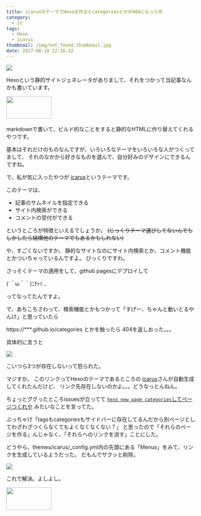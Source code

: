 ```yaml
---
title: icarusのテーマでHexoを作るとcategoriesとかが404になった件
category:
  - it
tags:
  - Hexo
  - icarus
thumbnail: /img/not_found.thumbnail.jpg
date: 2017-06-10 22:16:32
---
```


![](/img/not_found.jpg)

Hexoという静的サイトジェネレータがありまして、それをつかって当記事なんかも書いています。

<!-- more -->
<a href="https://px.a8.net/svt/ejp?a8mat=2TKSXI+9ZLU5U+37HI+5ZEMP" target="_blank" rel="nofollow">
<img border="0" width="120" height="60" alt="" src="https://www25.a8.net/svt/bgt?aid=170611830604&wid=001&eno=01&mid=s00000014967001005000&mc=1"></a>
<img border="0" width="1" height="1" src="https://www18.a8.net/0.gif?a8mat=2TKSXI+9ZLU5U+37HI+5ZEMP" alt="">


markdownで書いて、ビルド的なことをすると静的なHTMLに作り替えてくれるやつです。

基本はそれだけのものなんですが、いろいろなテーマをいろいろな人がつくってまして、
それのなかから好きなものを選んで、自分好みのデザインにできるんですね。

で、私が気に入ったやつが
[icarus](https://github.com/ppoffice/hexo-theme-icarus)というテーマです。

このテーマは、

* 記事のサムネイルを指定できる
* サイト内検索ができる
* コメントの受付ができる

というところが特徴といえるでしょうか。
~~(じっくりテーマ選びしてないんでもしかしたら結構他のテーマでもあるかもしれない)~~

や、すごくないですか。
静的なサイトなのにサイト内検索とか、コメント機能とかついちゃっているんですよ。
びっくりですわ。

さっそくテーマの適用をして、github pagesにデプロイして

(´＾ω＾｀)ﾆﾁｬｧ…

ってなってたんですよ。

で、あちこちさわって、検索機能とかもつかって「すげー、ちゃんと動いとるやんけ」と思っていたら

https://***.github.io/categories とかを触ったら
404を返しおった。。。

具体的に言うと

![](/img/not_found_links.png)

こいつら3つが存在しないって怒られた。

マジすか。
このリンクってHexoのテーマであるところの
[icarus](https://github.com/ppoffice/hexo-theme-icarus)さんが自動生成してくれたんだけど、
リンク先存在しないのかよ。。。どうなっとんねん。

ちょっとググったところissuesが立ってて
[`hexo new page categories`してページつくれや](https://github.com/ppoffice/hexo-theme-icarus/issues/236)
みたいなことを言ってた。

ぶっちゃけ「tagsもcategoriesもサイドバーに存在してるんだから別ページとしてわざわざつくらなくてもよくなくなくない？」
と思ったので「それらのページを作る」んじゃなく、「それらへのリンクを消す」ことにした。

どうやら、themes/icarus/_config.yml内の先頭にある「Menus」をみて、リンクを生成しているようだった。
だもんでサクッと削除。

![](/img/delete_menus.png)

これで解決。よしよし。

<a href="https://px.a8.net/svt/ejp?a8mat=2TKSXI+9ZLU5U+37HI+5ZEMP" target="_blank" rel="nofollow">
<img border="0" width="120" height="60" alt="" src="https://www25.a8.net/svt/bgt?aid=170611830604&wid=001&eno=01&mid=s00000014967001005000&mc=1"></a>
<img border="0" width="1" height="1" src="https://www18.a8.net/0.gif?a8mat=2TKSXI+9ZLU5U+37HI+5ZEMP" alt="">